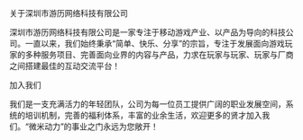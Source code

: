 
关于深圳市游历网络科技有限公司


深圳市游历网络科技有限公司是一家专注于移动游戏产业、以产品为导向的科技公司。一直以来，我们始终秉承“简单、快乐、分享”的宗旨，专注于发展面向游戏玩家的多种服务项目、完善面向业界的内容与产品，力求在玩家与玩家、玩家与厂商之间搭建最佳的互动交流平台！





加入我们


我们是一支充满活力的年轻团队，公司为每一位员工提供广阔的职业发展空间，系统的培训机制，完善的福利体系，丰富的业余生活，欢迎更多的贤才加入我们。“微米动力”的事业之门永远为您敞开！

